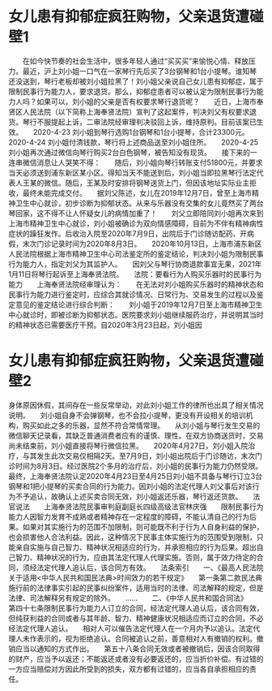 # 女儿患有抑郁症疯狂购物，父亲退货遭碰壁1

　　在如今快节奏的社会生活中，很多年轻人通过“买买买”来愉悦心情、释放压力。最近，沪上刘小姐一口气在一家琴行先后买了3台钢琴和1台小提琴。谁知琴还没送到，琴行老板却被刘小姐拉黑了！刘小姐父亲说自己女儿患有抑郁症，属于限制民事行为能力人，要求退货。那么，抑郁症患者可以被认定为限制民事行为能力人吗？如果可以，刘小姐的父亲是否有权要求琴行退货呢？　　近日，上海市奉贤区人民法院（以下简称上海奉贤法院）宣判了这起案件，判决刘父有权要求退货。琴行不服提起上诉，二审法院经审理判决驳回上诉，维持原判。目前该案已生效。　　2020-4-23 刘小姐到琴行选购1台钢琴和1台小提琴，合计23300元。　　2020-4-24 刘小姐付清钱款，琴行将上述商品送至刘小姐住所。　　2020-4-25 刘小姐再次通过微信向琴行购买2台白色钢琴，被告知没有现货。　　接下来的一连串微信消息让人哭笑不得：　　随后，刘小姐向琴行转账支付51800元，并要求当天必须送到浦东新区某小区。得知当天不能送到后，刘小姐当即拉黑琴行法定代表人王某的微信。随后，王某及时安排将钢琴送货上门，但因该地址实际业主拒收，最终未能完成交付。　　据刘父陈述，女儿在2019年12月7日，曾至上海市精神卫生中心就诊，初步诊断为抑郁状态。从来与乐器没有交集的女儿竟然买了两台琴回家，这不得不让人怀疑女儿的病情加重了！　　刘父立即陪同刘小姐再次来到上海市精神卫生中心就诊，刘小姐被确诊为双向情感障碍，目前为不伴有精神病性症状的躁狂发作。后收治入院至2020年7月9日，出院后于门诊随访配药、开病假，末次门诊记录时间为2020年8月3日。　　2020年10月13日，上海市浦东新区人民法院根据上海市精神卫生中心司法鉴定所的鉴定结论，判决刘小姐为限制民事行为能力人，指定刘父为其监护人。　　因刘父与琴行协商退款事宜无果，2021年1月11日将琴行起诉至上海奉贤法院。　　法院：要看行为人购买乐器时的民事行为能力　　上海奉贤法院经审理认为：　　在无法对刘小姐购买乐器时的精神状态和民事行为能力进行鉴定时，应综合其就诊情况、日常行为、交易发生的过程以及鉴定意见的鉴定结论进行综合判断：　　刘小姐于2019年12月7日至上海市精神卫生中心就诊时，即被诊断为抑郁状态。医院要求刘小姐继续服药治疗，并说明其当时的精神状态已需要医疗干预。自2020年3月23日起，刘小姐因

# 女儿患有抑郁症疯狂购物，父亲退货遭碰壁2

身体原因休假，其间存在一些反常举动，对此刘小姐工作的律所也出具了相关情况说明。　　刘小姐自身不会弹钢琴，也不会拉小提琴，更没有开设相关的培训机构，购买如此之多的乐器，显然不符合常情常理。　　从刘小姐与琴行发生交易的微信聊天记录看，其缺乏普通消费者应有的谨慎、理性。在双方协商送货时，交易尚未结束前，刘小姐直接将琴行微信拉黑。　　2020年4月27日，刘小姐入院治疗，与其发生此次交易仅相隔2天。至7月9日，刘小姐出院后于门诊随访，末次门诊时间为8月3日。经过医院2个多月的治疗后，刘小姐的民事行为能力仍然受限。　　最终，上海奉贤法院认定2020年4月23日至4月25日刘小姐不具备与琴行订立3台钢琴和1把小提琴的买卖合同的行为能力。因刘小姐的法定代理人刘父事后对该行为不予追认，故确认上述买卖合同无效，刘小姐返还乐器，琴行返还货款。　　法官说法　　上海奉贤法院民事审判庭副庭长四级高级法官林庆强　　限制民事行为能力人因智力发育不成熟或者精神存在一定程度的障碍，不能认清自己的行为后果。如果对其实施行为的范围不加限制，则可能既不利于行为人自身利益的保护，也会损害他人合法利益。因此，这种情况下民事主体实施行为的范围受到限制，只能亲自实施与自己智力、精神状况相适应的行为，并承担相应的行为后果。超出自己智力、精神状况的行为，应由其法定代理人代理实施。否则，属于效力待定的合同，须经法定代理人追认后，该合同方有效。　　法条索引　　一、《最高人民法院关于适用&lt;中华人民共和国民法典&gt;时间效力的若干规定》　　第一条第二款民法典施行前的法律事实引起的民事纠纷案件，适用当时的法律、司法解释的规定，但是法律、司法解释另有规定的除外。　　……　　二、《中华人民共和国合同法》　　第四十七条限制民事行为能力人订立的合同，经法定代理人追认后，该合同有效，但纯获利益的合同或者与其年龄、智力、精神健康状况相适应而订立的合同，不必经法定代理人追认。　　相对人可以催告法定代理人在一个月内予以追认。法定代理人未作表示的，视为拒绝追认。合同被追认之前，善意相对人有撤销的权利。撤销应当以通知的方式作出。　　第五十八条合同无效或者被撤销后，因该合同取得的财产，应当予以返还；不能返还或者没有必要返还的，应当折价补偿。有过错的一方应当赔偿对方因此所受到的损失，双方都有过错的，应当各自承担相应的责任。

